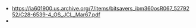 - https://ia601900.us.archive.org/7/items/bitsavers_ibm360osR067_5279252/C28-6539-4_OS_JCL_Mar67.pdf
-